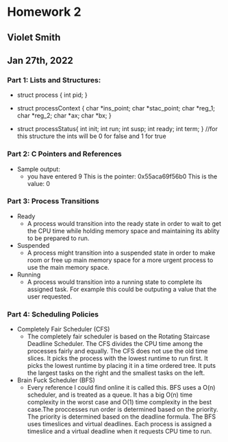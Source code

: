 # Homework 2
## Violet Smith
## Jan 27th, 2022

### Part 1: Lists and Structures:

- <p>
    struct process {
        int pid;
    }
    </p>

- <p> struct processContext {
        char *ins_point;
        char *stac_point;
        char *reg_1;
        char *reg_2;
        char *ax;
        char *bx; 
    }
    </p>

- <p> struct processStatus{
        int init;
        int run;
        int susp;
        int ready;
        int term;
    }
    //for this structure the ints will be 0 for false and 1 for true

### Part 2: C Pointers and References

  - Sample output:
     - you have entered 9 This is the pointer: 0x55aca69f56b0 This is the value: 0 


### Part 3: Process Transitions

  - Ready
    - A process would transition into the ready state in order to wait to get the CPU time while holding memory space and maintaining its ablity to be prepared to run.
  - Suspended
    - A process might transition into a suspended state in order to make room or free up main memory space for a more urgent process to use the main memory space.
  - Running
    - A process would transition into a running state to complete its assigned task. For example this could be outputing a value that the user requested.  

### Part 4: Scheduling Policies

  - Completely Fair Scheduler (CFS)
    - The completely fair scheduler is based on the Rotating Staircase Deadline Scheduler. The CFS divides the CPU time among the processes fairly and equally. The CFS does not use the old time slices. It picks the process with the lowest runtime to run first. It picks the lowest runtime by placing it in a time ordered tree. It puts the largest tasks on the right and the smallest tasks on the left. 
  - Brain Fuck Scheduler (BFS)
    - Every reference I could find online it is called this. BFS uses a O(n) scheduler, and is treated as a queue. It has a big O(n) time complexity in the worst case and O(1) time complexity in the best case.The proccesses run order is determined based on the priority. The priority is determined based on the deadline formula. The BFS uses timeslices and virtual deadlines. Each process is assigned a timeslice and a virtual deadline when it requests CPU time to run.